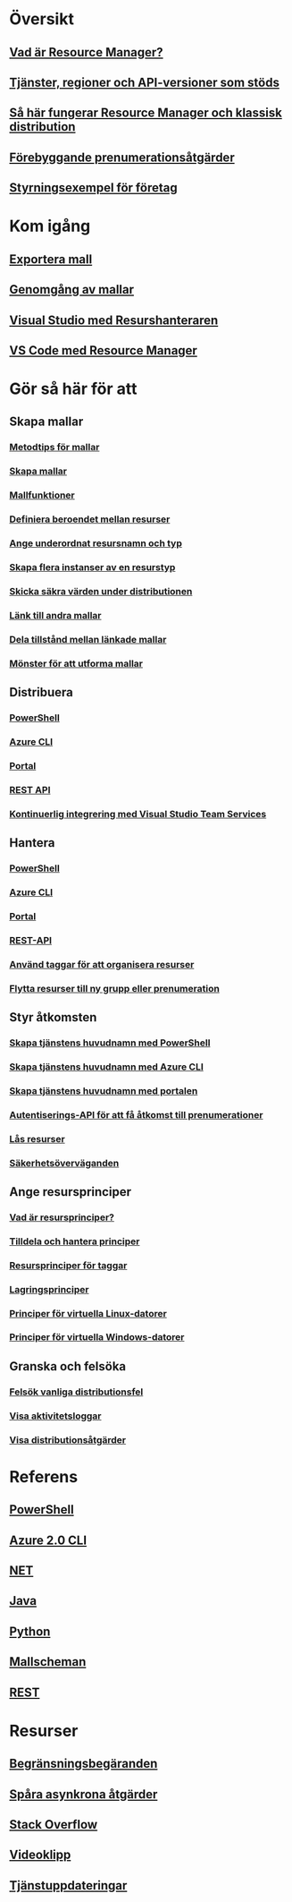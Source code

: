 # Översikt
## [Vad är Resource Manager?](resource-group-overview.md)
## [Tjänster, regioner och API-versioner som stöds](resource-manager-supported-services.md)
## [Så här fungerar Resource Manager och klassisk distribution](resource-manager-deployment-model.md)
## [Förebyggande prenumerationsåtgärder](resource-manager-subscription-governance.md)
## [Styrningsexempel för företag](resource-manager-subscription-examples.md)

# Kom igång
## [Exportera mall](resource-manager-export-template.md)
## [Genomgång av mallar](resource-manager-template-walkthrough.md)
## [Visual Studio med Resurshanteraren](vs-azure-tools-resource-groups-deployment-projects-create-deploy.md)
## [VS Code med Resource Manager](resource-manager-vs-code.md)

# Gör så här för att
## Skapa mallar
### [Metodtips för mallar](resource-manager-template-best-practices.md)
### [Skapa mallar](resource-group-authoring-templates.md)
### [Mallfunktioner](resource-group-template-functions.md)
### [Definiera beroendet mellan resurser](resource-group-define-dependencies.md)
### [Ange underordnat resursnamn och typ](resource-manager-template-child-resource.md)
### [Skapa flera instanser av en resurstyp](resource-group-create-multiple.md)
### [Skicka säkra värden under distributionen](resource-manager-keyvault-parameter.md)
### [Länk till andra mallar](resource-group-linked-templates.md)
### [Dela tillstånd mellan länkade mallar](best-practices-resource-manager-state.md)
### [Mönster för att utforma mallar](best-practices-resource-manager-design-templates.md)
## Distribuera
### [PowerShell](resource-group-template-deploy.md)
### [Azure CLI](resource-group-template-deploy-cli.md)
### [Portal](resource-group-template-deploy-portal.md)
### [REST API](resource-group-template-deploy-rest.md)
### [Kontinuerlig integrering med Visual Studio Team Services](../vs-azure-tools-resource-groups-ci-in-vsts.md?toc=%2fazure%2fazure-resource-manager%2ftoc.json)
## Hantera
### [PowerShell](powershell-azure-resource-manager.md)
### [Azure CLI](xplat-cli-azure-resource-manager.md)
### [Portal](resource-group-portal.md)
### [REST-API](resource-manager-rest-api.md)
### [Använd taggar för att organisera resurser](resource-group-using-tags.md)
### [Flytta resurser till ny grupp eller prenumeration](resource-group-move-resources.md)
## Styr åtkomsten
### [Skapa tjänstens huvudnamn med PowerShell](resource-group-authenticate-service-principal.md)
### [Skapa tjänstens huvudnamn med Azure CLI](resource-group-authenticate-service-principal-cli.md)
### [Skapa tjänstens huvudnamn med portalen](resource-group-create-service-principal-portal.md)
### [Autentiserings-API för att få åtkomst till prenumerationer](resource-manager-api-authentication.md)
### [Lås resurser](resource-group-lock-resources.md)
### [Säkerhetsöverväganden](best-practices-resource-manager-security.md)
## Ange resursprinciper
### [Vad är resursprinciper?](resource-manager-policy.md)
### [Tilldela och hantera principer](resource-manager-policy-create-assign.md)
### [Resursprinciper för taggar](resource-manager-policy-tags.md)
### [Lagringsprinciper](resource-manager-policy-storage.md)
### [Principer för virtuella Linux-datorer](../virtual-machines/virtual-machines-linux-policy.md?toc=%2fazure%2fazure-resource-manager%2ftoc.json)
### [Principer för virtuella Windows-datorer](../virtual-machines/virtual-machines-windows-policy.md?toc=%2fazure%2fazure-resource-manager%2ftoc.json)
## Granska och felsöka
### [Felsök vanliga distributionsfel](resource-manager-common-deployment-errors.md)
### [Visa aktivitetsloggar](resource-group-audit.md)
### [Visa distributionsåtgärder](resource-manager-deployment-operations.md)

# Referens
## [PowerShell](/powershell/resourcemanager/azurerm.resources/v3.5.0/azurerm.resources)
## [Azure 2.0 CLI](/cli/azure/resource)
## [NET](/dotnet/api/microsoft.azure.management.resourcemanager)
## [Java](/java/api/com.microsoft.azure.management.resources)
## [Python](http://azure-sdk-for-python.readthedocs.io/en/latest/resourcemanagement.html)
## [Mallscheman](https://github.com/Azure/azure-resource-manager-schemas)
## [REST](/rest/api/resources/)

# Resurser
## [Begränsningsbegäranden](resource-manager-request-limits.md)
## [Spåra asynkrona åtgärder](resource-manager-async-operations.md)
## [Stack Overflow](http://stackoverflow.com/questions/tagged/azure-resource-manager)
## [Videoklipp](https://azure.microsoft.com/documentation/videos/index/?services=azure-resource-manager)
## [Tjänstuppdateringar](https://azure.microsoft.com/updates/?product=azure-resource-manager)
